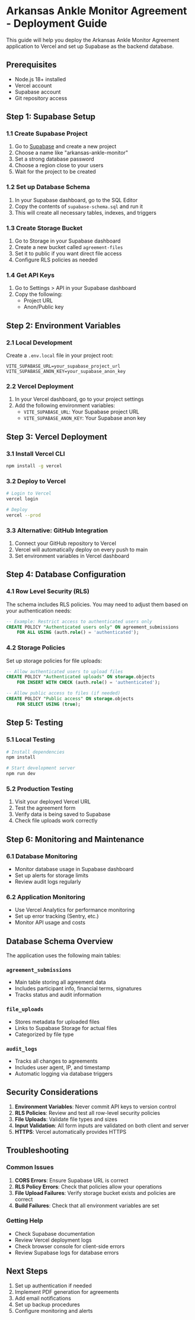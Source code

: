 # Arkansas Ankle Monitor Agreement - Deployment Guide

This guide will help you deploy the Arkansas Ankle Monitor Agreement application to Vercel and set up Supabase as the backend database.

## Prerequisites

- Node.js 18+ installed
- Vercel account
- Supabase account
- Git repository access

## Step 1: Supabase Setup

### 1.1 Create Supabase Project

1. Go to [Supabase](https://supabase.com) and create a new project
2. Choose a name like "arkansas-ankle-monitor"
3. Set a strong database password
4. Choose a region close to your users
5. Wait for the project to be created

### 1.2 Set up Database Schema

1. In your Supabase dashboard, go to the SQL Editor
2. Copy the contents of `supabase-schema.sql` and run it
3. This will create all necessary tables, indexes, and triggers

### 1.3 Create Storage Bucket

1. Go to Storage in your Supabase dashboard
2. Create a new bucket called `agreement-files`
3. Set it to public if you want direct file access
4. Configure RLS policies as needed

### 1.4 Get API Keys

1. Go to Settings > API in your Supabase dashboard
2. Copy the following:
   - Project URL
   - Anon/Public key

## Step 2: Environment Variables

### 2.1 Local Development

Create a `.env.local` file in your project root:

```env
VITE_SUPABASE_URL=your_supabase_project_url
VITE_SUPABASE_ANON_KEY=your_supabase_anon_key
```

### 2.2 Vercel Deployment

1. In your Vercel dashboard, go to your project settings
2. Add the following environment variables:
   - `VITE_SUPABASE_URL`: Your Supabase project URL
   - `VITE_SUPABASE_ANON_KEY`: Your Supabase anon key

## Step 3: Vercel Deployment

### 3.1 Install Vercel CLI

```bash
npm install -g vercel
```

### 3.2 Deploy to Vercel

```bash
# Login to Vercel
vercel login

# Deploy
vercel --prod
```

### 3.3 Alternative: GitHub Integration

1. Connect your GitHub repository to Vercel
2. Vercel will automatically deploy on every push to main
3. Set environment variables in Vercel dashboard

## Step 4: Database Configuration

### 4.1 Row Level Security (RLS)

The schema includes RLS policies. You may need to adjust them based on your authentication needs:

```sql
-- Example: Restrict access to authenticated users only
CREATE POLICY "Authenticated users only" ON agreement_submissions
    FOR ALL USING (auth.role() = 'authenticated');
```

### 4.2 Storage Policies

Set up storage policies for file uploads:

```sql
-- Allow authenticated users to upload files
CREATE POLICY "Authenticated uploads" ON storage.objects
    FOR INSERT WITH CHECK (auth.role() = 'authenticated');

-- Allow public access to files (if needed)
CREATE POLICY "Public access" ON storage.objects
    FOR SELECT USING (true);
```

## Step 5: Testing

### 5.1 Local Testing

```bash
# Install dependencies
npm install

# Start development server
npm run dev
```

### 5.2 Production Testing

1. Visit your deployed Vercel URL
2. Test the agreement form
3. Verify data is being saved to Supabase
4. Check file uploads work correctly

## Step 6: Monitoring and Maintenance

### 6.1 Database Monitoring

- Monitor database usage in Supabase dashboard
- Set up alerts for storage limits
- Review audit logs regularly

### 6.2 Application Monitoring

- Use Vercel Analytics for performance monitoring
- Set up error tracking (Sentry, etc.)
- Monitor API usage and costs

## Database Schema Overview

The application uses the following main tables:

### `agreement_submissions`
- Main table storing all agreement data
- Includes participant info, financial terms, signatures
- Tracks status and audit information

### `file_uploads`
- Stores metadata for uploaded files
- Links to Supabase Storage for actual files
- Categorized by file type

### `audit_logs`
- Tracks all changes to agreements
- Includes user agent, IP, and timestamp
- Automatic logging via database triggers

## Security Considerations

1. **Environment Variables**: Never commit API keys to version control
2. **RLS Policies**: Review and test all row-level security policies
3. **File Uploads**: Validate file types and sizes
4. **Input Validation**: All form inputs are validated on both client and server
5. **HTTPS**: Vercel automatically provides HTTPS

## Troubleshooting

### Common Issues

1. **CORS Errors**: Ensure Supabase URL is correct
2. **RLS Policy Errors**: Check that policies allow your operations
3. **File Upload Failures**: Verify storage bucket exists and policies are correct
4. **Build Failures**: Check that all environment variables are set

### Getting Help

- Check Supabase documentation
- Review Vercel deployment logs
- Check browser console for client-side errors
- Review Supabase logs for database errors

## Next Steps

1. Set up authentication if needed
2. Implement PDF generation for agreements
3. Add email notifications
4. Set up backup procedures
5. Configure monitoring and alerts
